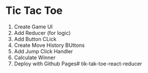 # Tic Tac Toe
1. Create Game UI
2. Add Reducer (for logic)
3. Add Button CLick
4. Create Move History BUttons
5. Add Jump Click Handler
6. Calculate Winner
7. Deploy with Github Pages# tik-tak-toe-react-reducer
